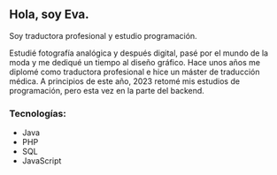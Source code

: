 ## Hola, soy Eva.

Soy traductora profesional y estudio programación.

Estudié fotografía analógica y después digital, pasé por el mundo de la moda y me dediqué un tiempo al diseño gráfico.
Hace unos años me diplomé como traductora profesional e hice un máster de traducción médica.
A principios de este año, 2023 retomé mis estudios de programación, pero esta vez en la parte del backend.

### Tecnologías:
- Java
- PHP
- SQL
- JavaScript
